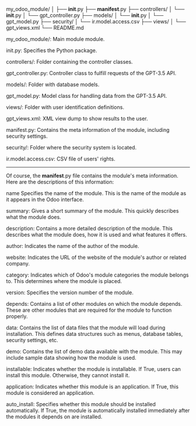 
my_odoo_module/
│
├── __init__.py
├── __manifest__.py
├── controllers/
│   └── __init__.py
│   └── gpt_controller.py
├── models/
│   └── __init__.py
│   └── gpt_model.py
├── security/
│   └── ir.model.access.csv
├── views/
│   └── gpt_views.xml
└── README.md


my_odoo_module/: Main module module. 

init.py: Specifies the Python package. 

controllers/: Folder containing the controller classes. 

gpt_controller.py: Controller class to fulfill requests of the GPT-3.5 API. 

models/: Folder with database models. 

gpt_model.py: Model class for handling data from the GPT-3.5 API. 

views/: Folder with user identification definitions. 

gpt_views.xml: XML view dump to show results to the user. 

manifest.py: Contains the meta information of the module, including security settings.

security/: Folder where the security system is located. 

ir.model.access.csv: CSV file of users' rights.

--------------------------------

Of course, the __manifest__.py file contains the module's meta information. Here are the descriptions of this information:

name Specifies the name of the module. This is the name of the module as it appears in the Odoo interface.

summary: Gives a short summary of the module. This quickly describes what the module does.

description: Contains a more detailed description of the module. This describes what the module does, how it is used and what features it offers.

author: Indicates the name of the author of the module.

website: Indicates the URL of the website of the module's author or related company.

category: Indicates which of Odoo's module categories the module belongs to. This determines where the module is placed.

version: Specifies the version number of the module.

depends: Contains a list of other modules on which the module 
depends. These are other modules that are required for the module to function properly.

data: Contains the list of data files that the module will load during installation. This defines data structures such as menus, database tables, security settings, etc.

demo: Contains the list of demo data available with the module. This may include sample data showing how the module is used.

installable: Indicates whether the module is installable. If True, users can install this module. Otherwise, they cannot install it.

application: Indicates whether this module is an application. If True, this module is considered an application.

auto_install: Specifies whether this module should be installed automatically. If True, the module is automatically installed immediately after the modules it depends on are installed.